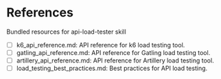 # References

Bundled resources for api-load-tester skill

- [ ] k6_api_reference.md: API reference for k6 load testing tool.
- [ ] gatling_api_reference.md: API reference for Gatling load testing tool.
- [ ] artillery_api_reference.md: API reference for Artillery load testing tool.
- [ ] load_testing_best_practices.md: Best practices for API load testing.
